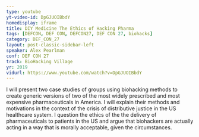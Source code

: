 ```yaml
---
type: youtube
yt-video-id: DpGJUOIBbdY
homedisplay: iframe
title: DIY Medicine The Ethics of Hacking Pharma
tags: [DEFCON, DEF CON, DEFCON27, DEF CON 27, biohacks]
category: DEF_CON_27
layout: post-classic-sidebar-left
speaker: Alex Pearlman
conf: DEF CON 27
track: BioHacking Village
yr: 2019
vidurl: https://www.youtube.com/watch?v=DpGJUOIBbdY
---
```

I will present two case studies of groups using biohacking methods to create generic versions of two of the most widely prescribed and most expensive pharmaceuticals in America. I will explain their methods and motivations in the context of the crisis of distributive justice in the US healthcare system. I question the ethics of the the delivery of pharmaceuticals to patients in the US and argue that biohackers are actually acting in a way that is morally acceptable, given the circumstances.